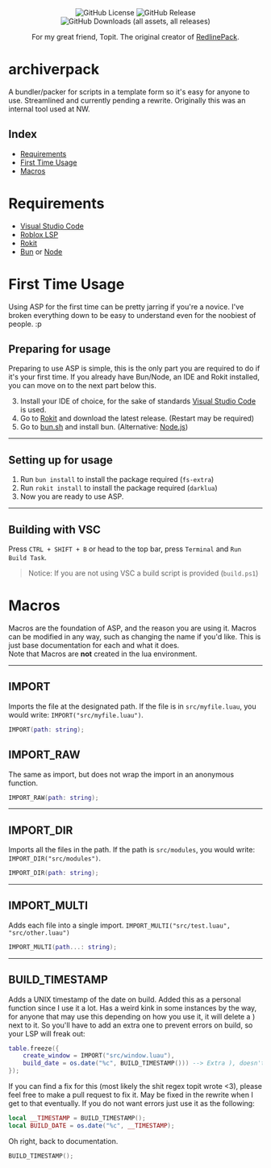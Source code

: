 <div align="center">
<img alt="GitHub License" src="https://img.shields.io/github/license/robloxarchiver/archiverpack">
<img alt="GitHub Release" src="https://img.shields.io/github/v/release/robloxarchiver/archiverpack">
<img alt="GitHub Downloads (all assets, all releases)" src="https://img.shields.io/github/downloads/robloxarchiver/archiverpack/total">

For my great friend, Topit. The original creator of [RedlinePack](https://github.com/topitbopit/RedlinePack).
</div>

# archiverpack

A bundler/packer for scripts in a template form so it's easy for anyone to use. Streamlined and currently pending a rewrite. Originally this was an internal tool used at NW. 

## Index
* [Requirements](#requirements)
* [First Time Usage](#first-time-usage)
* [Macros](#macros)

# Requirements

* [Visual Studio Code](https://code.visualstudio.com/)
* [Roblox LSP](https://marketplace.visualstudio.com/items?itemName=Nightrains.robloxlsp)
* [Rokit](https://github.com/rojo-rbx/rokit)
* [Bun](https://bun.sh/) or [Node](https://nodejs.org/)

# First Time Usage

Using ASP for the first time can be pretty jarring if you're a novice. I've broken everything down to be easy to understand even for the noobiest of people. :p

## Preparing for usage

Preparing to use ASP is simple, this is the only part you are required to do if it's your first time. If you already have Bun/Node, an IDE and Rokit installed, you can move on to the next part below this.

3. Install your IDE of choice, for the sake of standards [Visual Studio Code](https://code.visualstudio.com/) is used.
2. Go to [Rokit](https://github.com/rojo-rbx/rokit/releases) and download the latest release. (Restart may be required)
1. Go to [bun.sh](https://bun.sh/) and install bun. (Alternative: [Node.js](https://nodejs.org/en))

---

## Setting up for usage

1. Run `bun install` to install the package required (`fs-extra`)
2. Run `rokit install` to install the package required (`darklua`)
3. Now you are ready to use ASP. 

---

## Building with VSC

Press `CTRL + SHIFT + B` or head to the top bar, press `Terminal` and `Run Build Task`.

> Notice: If you are not using VSC a build script is provided (`build.ps1`)

# Macros

Macros are the foundation of ASP, and the reason you are using it. Macros can be modified in any way, such as changing the name if you'd like. This is just base documentation for each and what it does.  
Note that Macros are **not** created in the lua environment.

---

## IMPORT

Imports the file at the designated path. If the file is in `src/myfile.luau`, you would write: `IMPORT("src/myfile.luau")`.

```lua
IMPORT(path: string);
```

## IMPORT_RAW

The same as import, but does not wrap the import in an anonymous function.

```lua
IMPORT_RAW(path: string);
```

---

## IMPORT_DIR

Imports all the files in the path. If the path is `src/modules`, you would write: `IMPORT_DIR("src/modules")`.

```lua
IMPORT_DIR(path: string);
```

---

## IMPORT_MULTI

Adds each file into a single import. `IMPORT_MULTI("src/test.luau", "src/other.luau")`

```lua
IMPORT_MULTI(path...: string);
```

---

## BUILD_TIMESTAMP

Adds a UNIX timestamp of the date on build. Added this as a personal function since I use it a lot. Has a weird kink in some instances by the way, for anyone that may use this depending on how you use it, it will delete a ) next to it. So you'll have to add an extra one to prevent errors on build, so your LSP will freak out:

```lua
table.freeze({
    create_window = IMPORT("src/window.luau"),
    build_date = os.date("%c", BUILD_TIMESTAMP())) --> Extra ), doesn't error on build
});
```

If you can find a fix for this (most likely the shit regex topit wrote <3), please feel free to make a pull request to fix it. May be fixed in the rewrite when I get to that eventually. If you do not want errors just use it as the following:

```lua
local __TIMESTAMP = BUILD_TIMESTAMP();
local BUILD_DATE = os.date("%c", __TIMESTAMP);
```

Oh right, back to documentation.

```lua
BUILD_TIMESTAMP();
```
